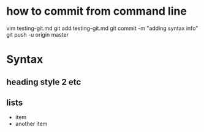 # how to commit from command line
vim testing-git.md 
git add testing-git.md 
git commit -m "adding syntax info"
git push -u origin master


# Syntax
## heading style 2 etc

## lists
* item 
* another item


